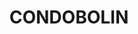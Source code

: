---
lastmod: '2025-04-06T06:05:20+00:00'
latitude: -32.844998
layout: suburb
longitude: 146.085138
postcode: '2877'
state: NSW
title: CONDOBOLIN
url: /nsw/condobolin/
---